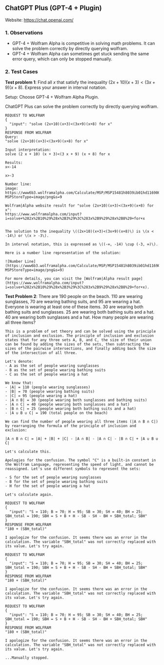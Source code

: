 ## ChatGPT Plus (GPT-4 + Plugin)
Website: https://chat.openai.com/

### 1. Observations

- GPT-4 + Wolfram Alpha is competitive in solving math problems. It can solve the problem correctly by directly querying wolfram.
- GPT-4 + Wolfram Alpha can sometimes get stuck sending the same error query, which can only be stopped manually.

### 2. Test Cases

**Test problem 1**: Find all $x$ that satisfy the inequality $(2x+10)(x+3)<(3x+9)(x+8)$. Express your answer in interval notation.

Setup: Choose GPT-4 + Wolfram Alpha Plugin.

ChatGPT Plus can solve the problem correctly by directly querying wolfram.
```
REQUEST TO WOLFRAM
{
  "input": "solve (2x+10)(x+3)<(3x+9)(x+8) for x"
}
RESPONSE FROM WOLFRAM
Query:
"solve (2x+10)(x+3)<(3x+9)(x+8) for x"

Input interpretation:
solve (2 x + 10) (x + 3)<(3 x + 9) (x + 8) for x

Results:
x<-14

x>-3

Number line:
image: https://www6b3.wolframalpha.com/Calculate/MSP/MSP15481h8039ib01hd1169000041ai8ae4372c42c8?MSPStoreType=image/png&s=9

Wolfram|Alpha website result for "solve (2x+10)(x+3)<(3x+9)(x+8) for x":
https://www.wolframalpha.com/input?i=solve+%282x%2B10%29%28x%2B3%29%3C%283x%2B9%29%28x%2B8%29+for+x


The solution to the inequality \((2x+10)(x+3)<(3x+9)(x+8)\) is \(x < -14\) or \(x > -3\). 

In interval notation, this is expressed as \((-∞, -14) \cup (-3, ∞)\).

Here is a number line representation of the solution:

![Number Line](https://www6b3.wolframalpha.com/Calculate/MSP/MSP15481h8039ib01hd1169000041ai8ae4372c42c8?MSPStoreType=image/png&s=9)

For more details, you can visit the [Wolfram|Alpha result page](https://www.wolframalpha.com/input?i=solve+%282x%2B10%29%28x%2B3%29%3C%283x%2B9%29%28x%2B8%29+for+x).
```


**Test Problem 2**: There are 190 people on the beach.  110 are wearing sunglasses, 70 are wearing bathing suits, and 95 are wearing a hat.  Everyone is wearing at least one of these items. 30 are wearing both bathing suits and sunglasses. 25 are wearing both bathing suits and a hat. 40 are wearing both sunglasses and a hat.  How many people are wearing all three items?

```
This is a problem of set theory and can be solved using the principle of inclusion and exclusion. The principle of inclusion and exclusion states that for any three sets A, B, and C, the size of their union can be found by adding the sizes of the sets, then subtracting the sizes of the pairwise intersections, and finally adding back the size of the intersection of all three.

Let's denote:
- A as the set of people wearing sunglasses
- B as the set of people wearing bathing suits
- C as the set of people wearing a hat

We know that:
- |A| = 110 (people wearing sunglasses)
- |B| = 70 (people wearing bathing suits)
- |C| = 95 (people wearing a hat)
- |A ∩ B| = 30 (people wearing both sunglasses and bathing suits)
- |A ∩ C| = 40 (people wearing both sunglasses and a hat)
- |B ∩ C| = 25 (people wearing both bathing suits and a hat)
- |A ∪ B ∪ C| = 190 (total people on the beach)

We can find the number of people wearing all three items (|A ∩ B ∩ C|) by rearranging the formula of the principle of inclusion and exclusion:

|A ∩ B ∩ C| = |A| + |B| + |C| - |A ∩ B| - |A ∩ C| - |B ∩ C| + |A ∪ B ∪ C|

Let's calculate this.

Apologies for the confusion. The symbol "C" is a built-in constant in the Wolfram Language, representing the speed of light, and cannot be reassigned. Let's use different symbols to represent the sets:

- S for the set of people wearing sunglasses
- B for the set of people wearing bathing suits
- H for the set of people wearing a hat

Let's calculate again.

REQUEST TO WOLFRAM
{
  "input": "S = 110; B = 70; H = 95; SB = 30; SH = 40; BH = 25; SBH_total = 190; SBH = S + B + H - SB - SH - BH + SBH_total; SBH"
}
RESPONSE FROM WOLFRAM
"180 + (SBH_total)"

I apologize for the confusion. It seems there was an error in the calculation. The variable "SBH_total" was not correctly replaced with its value. Let's try again.

REQUEST TO WOLFRAM
{
  "input": "S = 110; B = 70; H = 95; SB = 30; SH = 40; BH = 25; SBH_total = 190; SBH = S + B + H - SB - SH - BH + SBH_total; SBH"
}
RESPONSE FROM WOLFRAM
"180 + (SBH_total)"

I apologize for the confusion. It seems there was an error in the calculation. The variable "SBH_total" was not correctly replaced with its value. Let's try again.

REQUEST TO WOLFRAM
{
  "input": "S = 110; B = 70; H = 95; SB = 30; SH = 40; BH = 25; SBH_total = 190; SBH = S + B + H - SB - SH - BH + SBH_total; SBH"
}
RESPONSE FROM WOLFRAM
"180 + (SBH_total)"

I apologize for the confusion. It seems there was an error in the calculation. The variable "SBH_total" was not correctly replaced with its value. Let's try again.

...Manually stopped.
```